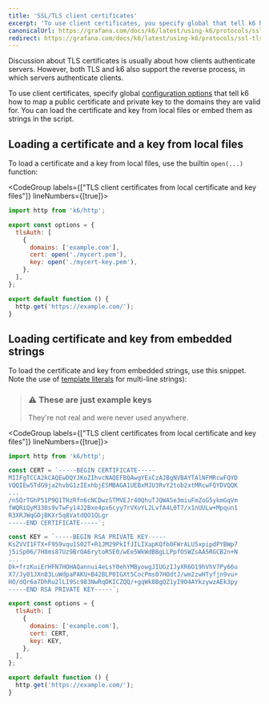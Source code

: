 ```yaml
---
title: 'SSL/TLS client certificates'
excerpt: 'To use client certificates, you specify global that tell k6 how to map a public certificate and private key to the domains they are valid for.'
canonicalUrl: https://grafana.com/docs/k6/latest/using-k6/protocols/ssl-tls/ssl-tls-client-certificates/
redirect: https://grafana.com/docs/k6/latest/using-k6/protocols/ssl-tls/ssl-tls-client-certificates/
---
```


Discussion about TLS certificates is usually about how clients authenticate servers.
However, both TLS and k6 also support the reverse process, in which servers authenticate clients.

To use client certificates, specify global [configuration options](/using-k6/options) that tell k6 how to map a public certificate and private key to the domains they are valid for.
You can load the certificate and key from local files or embed them as strings in the script.

## Loading a certificate and a key from local files

To load a certificate and a key from local files, use the builtin `open(...)` function:

<CodeGroup labels={["TLS client certificates from local certificate and key files"]} lineNumbers={[true]}>

```javascript
import http from 'k6/http';

export const options = {
  tlsAuth: [
    {
      domains: ['example.com'],
      cert: open('./mycert.pem'),
      key: open('./mycert-key.pem'),
    },
  ],
};

export default function () {
  http.get('https://example.com/');
}
```

</CodeGroup>

## Loading certificate and key from embedded strings

To load the certificate and key from embedded strings, use this snippet.
Note the use of
[template literals](https://developer.mozilla.org/en-US/Web/JavaScript/Reference/Template_literals) for multi-line strings):

> ### ⚠ These are just example keys
>
> They're not real and were never used anywhere.

<CodeGroup labels={["TLS client certificates from local certificate and key files"]} lineNumbers={[true]}>

```javascript
import http from 'k6/http';

const CERT = `-----BEGIN CERTIFICATE-----
MIIFgTCCA2kCAQEwDQYJKoZIhvcNAQEFBQAwgYExCzAJBgNVBAYTAlNFMRcwFQYD
VQQIEw5TdG9ja2hvbG1zIExhbjESMBAGA1UEBxMJU3RvY2tob2xtMRcwFQYDVQQK
...
/n5QrTGhP51P9Q1THzRfn6cNCDwzSTMVEJr40QhuTJQWASe3miuFmZoG5ykmGqVm
fWQRiQyM330s9vTwFy14J2Bxe4px6cyy7rVXvYL2LvfA4L0T7/x1nUULw+Mpqun1
R3XRJWqGDjBKXr5q8VatdQO1QLgr
-----END CERTIFICATE-----`;

const KEY = `-----BEGIN RSA PRIVATE KEY-----
KsZVVI1FTX+F959vqu1S02T+R1JM29PkIfJILIXapKQfb0FWrALU5xpipdPYBWp7
j5iSp06/7H8ms87Uz9BrOA6rytoRSE0/wEe5WkWdBBgLLPpfOSWZsAA5RGCB2n+N
...
Dk+frzKuiErHFN7HOHAQannui4eLsY0ehYMByowgJIUGzIJyXR6O19hVhV7Py66u
X7/Jy01JXn83LuWdpaPAKU+B42BLP0IGXt5CocPms07HOdtJ/wm2zwHTyfjn9vu+
HO/dQr6a7DhRu2lLI9Sc983NwRqDKICZQQ/+gqWk8BgQZ1yI9O4AYkzywzAEk3py
-----END RSA PRIVATE KEY-----`;

export const options = {
  tlsAuth: [
    {
      domains: ['example.com'],
      cert: CERT,
      key: KEY,
    },
  ],
};

export default function () {
  http.get('https://example.com/');
}
```

</CodeGroup>

